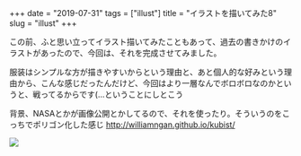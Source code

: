 +++
date = "2019-07-31"
tags = ["illust"]
title = "イラストを描いてみた8"
slug = "illust"
+++

この前、ふと思い立ってイラスト描いてみたこともあって、過去の書きかけのイラストがあったので、今回は、それを完成させてみました。

服装はシンプルな方が描きやすいからという理由と、あと個人的な好みという理由から、こんな感じだったんだけど、今回はより一層なんでボロボロなのかというと、戦ってるからです(...ということにしとこう

背景、NASAとかが画像公開とかしてるので、それを使ったり。そういうのをこっちでポリゴン化した感じ http://williamngan.github.io/kubist/

![](https://syui.github.io/img/yui_08.png)

